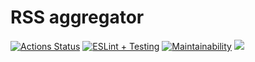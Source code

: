 # RSS aggregator
[![Actions Status](https://github.com/a-gunderin/frontend-project-lvl3/workflows/hexlet-check/badge.svg)](https://github.com/a-gunderin/frontend-project-lvl3/actions)
[![ESLint + Testing](https://github.com/a-gunderin/frontend-project-lvl3/actions/workflows/linting-testing.yml/badge.svg)](https://github.com/a-gunderin/frontend-project-lvl3/actions/workflows/linting-testing.yml)
[![Maintainability](https://api.codeclimate.com/v1/badges/ba74d2fff813d55675a0/maintainability)](https://codeclimate.com/github/a-gunderin/frontend-project-lvl3/maintainability)
<a href="https://codeclimate.com/github/a-gunderin/frontend-project-lvl3/test_coverage"><img src="https://api.codeclimate.com/v1/badges/ba74d2fff813d55675a0/test_coverage" /></a>
